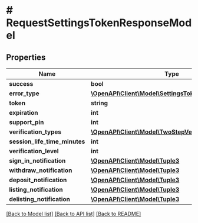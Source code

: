 # # RequestSettingsTokenResponseModel

## Properties

Name | Type | Description | Notes
------------ | ------------- | ------------- | -------------
**success** | **bool** |  | [optional]
**error_type** | [**\OpenAPI\Client\Model\SettingsTokenRequestErrorType**](SettingsTokenRequestErrorType.md) |  | [optional]
**token** | **string** |  | [optional]
**expiration** | **int** |  | [optional]
**support_pin** | **int** |  | [optional]
**verification_types** | [**\OpenAPI\Client\Model\TwoStepVerificationTypes**](TwoStepVerificationTypes.md) |  | [optional]
**session_life_time_minutes** | **int** |  | [optional]
**verification_level** | **int** |  | [optional]
**sign_in_notification** | [**\OpenAPI\Client\Model\Tuple3**](Tuple3.md) |  | [optional]
**withdraw_notification** | [**\OpenAPI\Client\Model\Tuple3**](Tuple3.md) |  | [optional]
**deposit_notification** | [**\OpenAPI\Client\Model\Tuple3**](Tuple3.md) |  | [optional]
**listing_notification** | [**\OpenAPI\Client\Model\Tuple3**](Tuple3.md) |  | [optional]
**delisting_notification** | [**\OpenAPI\Client\Model\Tuple3**](Tuple3.md) |  | [optional]

[[Back to Model list]](../../README.md#models) [[Back to API list]](../../README.md#endpoints) [[Back to README]](../../README.md)
